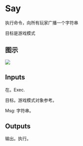 # Say

执行命令，向所有玩家广播一个字符串

目标是游戏模式

## 图示

![]($-20221218-17483242.png)

## Inputs

在。Exec.

目标。游戏模式对象参考。

Msg: 字符串。 

## Outputs

输出。执行。
